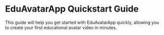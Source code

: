 # EduAvatarApp Quickstart Guide

This guide will help you get started with EduAvatarApp quickly, allowing you to create your first educational avatar video in minutes.

